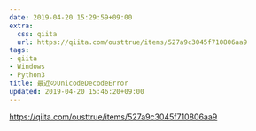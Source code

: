 ```yaml
---
date: 2019-04-20 15:29:59+09:00
extra:
  css: qiita
  url: https://qiita.com/ousttrue/items/527a9c3045f710806aa9
tags:
- qiita
- Windows
- Python3
title: 最近のUnicodeDecodeError
updated: 2019-04-20 15:46:20+09:00
---
```


<https://qiita.com/ousttrue/items/527a9c3045f710806aa9>
